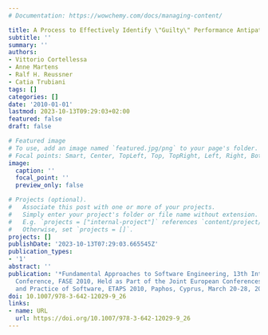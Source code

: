 ```yaml
---
# Documentation: https://wowchemy.com/docs/managing-content/

title: A Process to Effectively Identify \"Guilty\" Performance Antipatterns
subtitle: ''
summary: ''
authors:
- Vittorio Cortellessa
- Anne Martens
- Ralf H. Reussner
- Catia Trubiani
tags: []
categories: []
date: '2010-01-01'
lastmod: 2023-10-13T09:29:03+02:00
featured: false
draft: false

# Featured image
# To use, add an image named `featured.jpg/png` to your page's folder.
# Focal points: Smart, Center, TopLeft, Top, TopRight, Left, Right, BottomLeft, Bottom, BottomRight.
image:
  caption: ''
  focal_point: ''
  preview_only: false

# Projects (optional).
#   Associate this post with one or more of your projects.
#   Simply enter your project's folder or file name without extension.
#   E.g. `projects = ["internal-project"]` references `content/project/deep-learning/index.md`.
#   Otherwise, set `projects = []`.
projects: []
publishDate: '2023-10-13T07:29:03.665545Z'
publication_types:
- '1'
abstract: ''
publication: '*Fundamental Approaches to Software Engineering, 13th International
  Conference, FASE 2010, Held as Part of the Joint European Conferences on Theory
  and Practice of Software, ETAPS 2010, Paphos, Cyprus, March 20-28, 2010. Proceedings*'
doi: 10.1007/978-3-642-12029-9_26
links:
- name: URL
  url: https://doi.org/10.1007/978-3-642-12029-9_26
---
```

